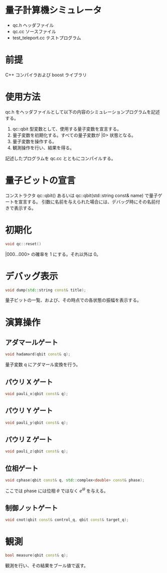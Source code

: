 
量子計算機シミュレータ
================

- qc.h  ヘッダファイル
- qc.cc ソースファイル
- test_teleport.cc テストプログラム

前提
====

C++ コンパイラおよび boost ライブラリ

使用方法
======

qc.h をヘッダファイルとして以下の内容のシミュレーションプログラムを記述する。

1. qc::qbit 型変数として、使用する量子変数を宣言する。
2. 量子変数を初期化する。すべての量子変数が |0> 状態となる。
3. 量子変数を操作する。
5. 観測操作を行い、結果を得る。

記述したプログラムを qc.cc とともにコンパイルする。

量子ビットの宣言
============

コンストラクタ qc::qbit() あるいは 
qc::qbit(std::string const& name) で量子ゲートを宣言する。
引数に名前を与えられた場合には、デバッグ時にその名前付きで表示する。

初期化
======

```c++
void qc::reset()
```

|000...000> の確率を 1 にする。それ以外は 0。

デバッグ表示
=========

```c++
void dump(std::string const& title);
```

量子ビットの一覧、および、その時点での各状態の振幅を表示する。

演算操作
======

アダマールゲート
------------

```c++
void hadamard(qbit const& q);
```

量子変数 q にアダマール変換を行う。

パウリ X ゲート
-----------

```c++
void pauli_x(qbit const& q);
```

パウリ Y ゲート
-----------

```c++
void pauli_y(qbit const& q);
```

パウリ Z ゲート
-----------

```c++
void pauli_z(qbit const& q);
```

位相ゲート
-------

```c++
void cphase(qbit const& q, std::complex<double> const& phase);
```

ここでは phase には位相 $\theta$ ではなく ${e}^{i \theta}$ を与える。

制御ノットゲート
-----------

```c++
void cnot(qbit const& control_q, qbit const& target_q);
```

観測
===

```c++
bool measure(qbit const& q);
```

観測を行い、その結果をブール値で返す。
